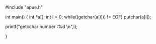 #include "apue.h"

int main()
{
  int *a[];
  int i = 0;
  while((getchar(a[i])) != EOF)
    putchar(a[i]);
    
  printf("getcchar number :%d \n",i);



}
